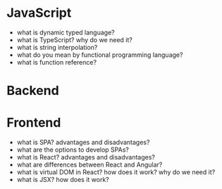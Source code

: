 # JavaScript

- what is dynamic typed language?
- what is TypeScript? why do we need it?
- what is string interpolation?
- what do you mean by functional programming language?
- what is function reference?

# Backend

# Frontend

- what is SPA? advantages and disadvantages?
- what are the options to develop SPAs?
- what is React? advantages and disadvantages?
- what are differences between React and Angular?
- what is virtual DOM in React? how does it work? why do we need it?
- what is JSX? how does it work?
